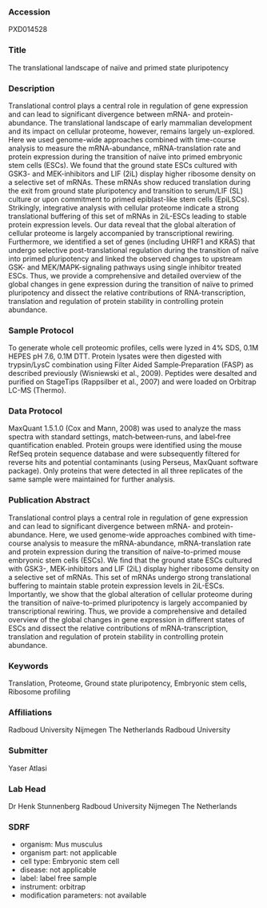 ### Accession
PXD014528

### Title
The translational landscape of naïve and primed state pluripotency

### Description
Translational control plays a central role in regulation of gene expression and can lead to significant divergence between mRNA- and protein-abundance. The translational landscape of early mammalian development and its impact on cellular proteome, however, remains largely un-explored. Here we used genome-wide approaches combined with time-course analysis to measure the mRNA-abundance, mRNA-translation rate and protein expression during the transition of naïve into primed embryonic stem cells (ESCs). We found that the ground state ESCs cultured with GSK3- and MEK-inhibitors and LIF (2iL) display higher ribosome density on a selective set of mRNAs. These mRNAs show reduced translation during the exit from ground state pluripotency and transition to serum/LIF (SL) culture or upon commitment to primed epiblast-like stem cells (EpiLSCs). Strikingly, integrative analysis with cellular proteome indicate a strong translational buffering of this set of mRNAs in 2iL-ESCs leading to stable protein expression levels. Our data reveal that the global alteration of cellular proteome is largely accompanied by transcriptional rewiring. Furthermore, we identified a set of genes (including UHRF1 and KRAS) that undergo selective post-translational regulation during the transition of naïve into primed pluripotency and linked the observed changes to upstream GSK- and MEK/MAPK-signaling pathways using single inhibitor treated ESCs. Thus, we provide a comprehensive and detailed overview of the global changes in gene expression during the transition of naïve to primed pluripotency and dissect the relative contributions of RNA-transcription, translation and regulation of protein stability in controlling protein abundance.

### Sample Protocol
To generate whole cell proteomic profiles, cells were lyzed in 4% SDS, 0.1M HEPES pH 7.6, 0.1M DTT. Protein lysates were then digested with trypsin/LysC combination using Filter Aided Sample‐Preparation (FASP) as described previously (Wisniewski et al., 2009). Peptides were desalted and purified on StageTips (Rappsilber et al., 2007) and were loaded on Orbitrap LC-MS (Thermo).

### Data Protocol
MaxQuant 1.5.1.0 (Cox and Mann, 2008) was used to analyze the mass spectra with standard settings, match‐between‐runs, and label‐free quantification enabled. Protein groups were identified using the mouse RefSeq protein sequence database and were subsequently filtered for reverse hits and potential contaminants (using Perseus, MaxQuant software package). Only proteins that were detected in all three replicates of the same sample were maintained for further analysis.

### Publication Abstract
Translational control plays a central role in regulation of gene expression and can lead to significant divergence between mRNA- and protein-abundance. Here, we used genome-wide approaches combined with time-course analysis to measure the mRNA-abundance, mRNA-translation rate and protein expression during the transition of na&#xef;ve-to-primed mouse embryonic stem cells (ESCs). We find that the ground state ESCs cultured with GSK3-, MEK-inhibitors and LIF (2iL) display higher ribosome density on a selective set of mRNAs. This set of mRNAs undergo strong translational buffering to maintain stable protein expression levels in 2iL-ESCs. Importantly, we show that the global alteration of cellular proteome during the transition of na&#xef;ve-to-primed pluripotency is largely accompanied by transcriptional rewiring. Thus, we provide a comprehensive and detailed overview of the global changes in gene expression in different states of ESCs and dissect the relative contributions of mRNA-transcription, translation and regulation of protein stability in controlling protein abundance.

### Keywords
Translation, Proteome, Ground state pluripotency, Embryonic stem cells, Ribosome profiling

### Affiliations
Radboud University Nijmegen The Netherlands
Radboud University

### Submitter
Yaser Atlasi

### Lab Head
Dr Henk Stunnenberg
Radboud University Nijmegen The Netherlands


### SDRF
- organism: Mus musculus
- organism part: not applicable
- cell type: Embryonic stem cell
- disease: not applicable
- label: label free sample
- instrument: orbitrap
- modification parameters: not available

